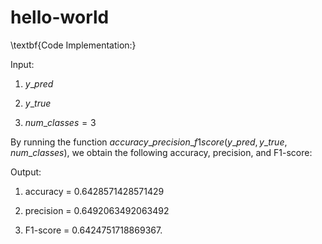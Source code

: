 # hello-world

\textbf{Code Implementation:}

Input:

1) $y\_pred$

2) $y\_true$

3) $num\_classes = 3$

By running the function $accuracy\_precision\_f1score(y\_pred, y\_true, num\_classes)$, we obtain the following accuracy, precision, and F1-score:

Output:

1) accuracy = 0.6428571428571429

2) precision = 0.6492063492063492

3) F1-score = 0.6424751718869367.

